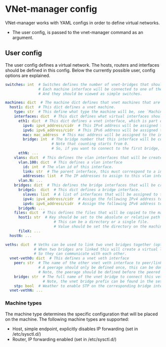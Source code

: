 # VNet-manager config
VNet-manager works with YAML configs in order to define virtual networks.
- The user config, is passed to the vnet-manager command as an argument.

## User config
The user config defines a virtual network. The hosts, routers and interfaces should be defined in this config.
Below the currently possible user, config options are explained.

```yaml
switches: int  # Switches defines the number of vnet-bridges that should be created.
               # Each machine interface will be connected to one of these bridges.
               # And they should be viewed as simple switches.

machines: dict  # The machine dict defines that vnet machines that are part of this virtual network.
  host1: dict  # This dict defines a vnet machine.
    type: str  # This define what type the machine will be, see `Machine types`
    interfaces: dict  # This dict defines what virtual interfaces should be assigned to a machine.
      eth1: dict  # This dict defines a vnet interface, which is part of a vnet machine.
        ipv4: ipv4_address/cidr  # This IPv4 address will be assigned to the interface (optional).
        ipv6: ipv6_address/cidr  # This IPv6 address will be assigned to the interface (optional).
        mac: mac_address  # This mac address will be assigned to the interface.
        bridge: int  # The bridge number that this interface will be connected to.
                     # Note that counting starts from 0.
                     # So, if you want to connect to the first bridge, this value should be set to 0.
      ethN: ...
    vlans: dict  # This defines the vlan interfaces that will be created on the machine (optional).
      vlan.100: dict  # This defines a vlan interface
        id: int  # The vlan id of this interface.
        link: str  # The parent interface, this must correspond to a interface configured above.
        addresses: list  # The IP addresses to assign to this vlan interface (optional).
      vlan.N: ...
    bridges: dict  # This defines the bridge interfaces that will be created on the machine (optional).
      bridge1:  dict  # This dict defines a bridge interface.
        slaves: list  # A list of interfaces that will be assigned to this bridge.
        ipv4: ipv4_address/cidr  # Assign the following IPv4 address to the bridge (optional).
        ipv6: ipv6_address/cidr  # Assign the following IPv6 address to the bridge (optional).
      bridgeN: ...
    files: dict  # This defines the files that will be copied to the machine (optional).
      host1: str  # Key should be set to the absolute or relative path as seen from the user config.
                      # This can be a directory or a single file.
                      # Value should be set the directory on the machine to copy the file(s) to.
      fileX: ...
  hostN: ...

veths: dict  # Veths can be used to link two vnet bridges together (optional).
             # When two bridges are linked this will create a virtual link between the two bridges.
             # So they can communicate with each other.
  vnet-veth0: dict  # This defines a vnet veth interface
    peer: str  # The name of the other vnet veth interface to peer/link with.
               # A peerage should only be defined once, this can be done on either vnet veth interface.
               # Note, the peerage should be defined before the peered interface is defined.
    bridge: str  # The full name of the vnet bridge to connect this veth interface to.
                 # Note, the vnet bridge prefix can be found in the settings (default: vnet-br).
    stp: bool  # Weather to enable STP on the corresponding bridge interface (optional).
  vnet-vethN: ...
```

### Machine types
The machine type determines the specific configuration that will be placed on the machine. The following machine types are supported:
- Host, simple endpoint, explicitly disables IP forwarding (set in /etc/sysctl.d/)
- Router, IP forwarding enabled (set in /etc/sysctl.d/)

